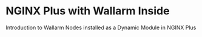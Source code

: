 # NGINX Plus with Wallarm Inside
Introduction to Wallarm Nodes installed as a Dynamic Module in NGINX Plus
